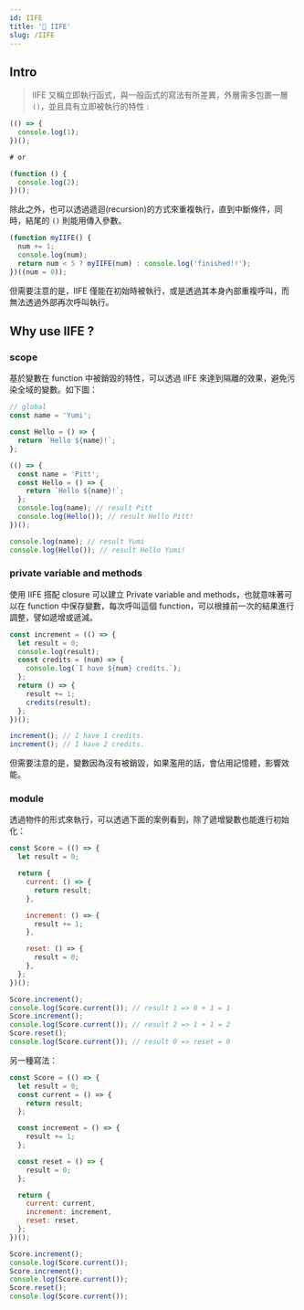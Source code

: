 ```yaml
---
id: IIFE
title: '📜 IIFE'
slug: /IIFE
---
```


## Intro

> IIFE 又稱立即執行函式，與一般函式的寫法有所差異，外層需多包裹一層 `()`，並且具有立即被執行的特性 :

```javascript
(() => {
  console.log(1);
})();

# or

(function () {
  console.log(2);
})();
```

除此之外，也可以透過遞迴(recursion)的方式來重複執行，直到中斷條件，同時，結尾的 `()` 則能用傳入參數。

```javascript
(function myIIFE() {
  num += 1;
  console.log(num);
  return num < 5 ? myIIFE(num) : console.log('finished!!');
})((num = 0));
```

但需要注意的是，IIFE 僅能在初始時被執行，或是透過其本身內部重複呼叫，而無法透過外部再次呼叫執行。

## Why use IIFE ?

### scope

基於變數在 function 中被銷毀的特性，可以透過 IIFE 來達到隔離的效果，避免污染全域的變數。如下圖：

```javascript
// global
const name = 'Yumi';

const Hello = () => {
  return `Hello ${name}!`;
};

(() => {
  const name = 'Pitt';
  const Hello = () => {
    return `Hello ${name}!`;
  };
  console.log(name); // result Pitt
  console.log(Hello()); // result Hello Pitt!
})();

console.log(name); // result Yumi
console.log(Hello()); // result Hello Yumi!
```

### private variable and methods

使用 IIFE 搭配 closure 可以建立 Private variable and methods，也就意味著可以在 function 中保存變數，每次呼叫這個 function，可以根據前一次的結果進行調整，譬如遞增或遞減。

```javascript
const increment = (() => {
  let result = 0;
  console.log(result);
  const credits = (num) => {
    console.log(`I have ${num} credits.`);
  };
  return () => {
    result += 1;
    credits(result);
  };
})();

increment(); // I have 1 credits.
increment(); // I have 2 credits.
```

但需要注意的是，變數因為沒有被銷毀，如果濫用的話，會佔用記憶體，影響效能。

### module

透過物件的形式來執行，可以透過下面的案例看到，除了遞增變數也能進行初始化：

```javascript
const Score = (() => {
  let result = 0;

  return {
    current: () => {
      return result;
    },

    increment: () => {
      result += 1;
    },

    reset: () => {
      result = 0;
    },
  };
})();

Score.increment();
console.log(Score.current()); // result 1 => 0 + 1 = 1
Score.increment();
console.log(Score.current()); // result 2 => 1 + 1 = 2
Score.reset();
console.log(Score.current()); // result 0 => reset = 0
```

另一種寫法：

```javascript
const Score = (() => {
  let result = 0;
  const current = () => {
    return result;
  };

  const increment = () => {
    result += 1;
  };

  const reset = () => {
    result = 0;
  };

  return {
    current: current,
    increment: increment,
    reset: reset,
  };
})();

Score.increment();
console.log(Score.current());
Score.increment();
console.log(Score.current());
Score.reset();
console.log(Score.current());
```

